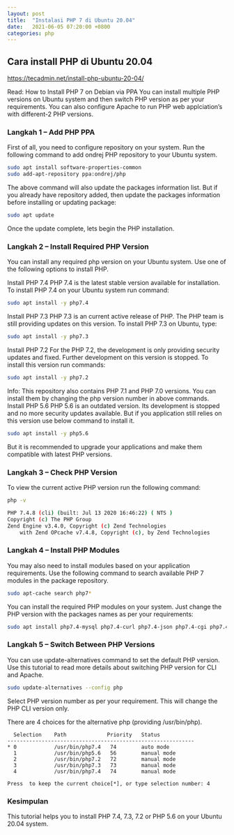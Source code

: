 ```yaml
---
layout: post
title:  "Instalasi PHP 7 di Ubuntu 20.04"
date:   2021-06-05 07:20:00 +0800
categories: php
---
```


## Cara install PHP di Ubuntu 20.04
https://tecadmin.net/install-php-ubuntu-20-04/


Read: How to Install PHP 7 on Debian via PPA
You can install multiple PHP versions on Ubuntu system and then switch PHP version as per your requirements. You can also configure Apache to run PHP web applciation’s with different-2 PHP versions.

### Langkah 1 – Add PHP PPA
First of all, you need to configure repository on your system. Run the following command to add ondrej PHP repository to your Ubuntu system.
```bash
sudo apt install software-properties-common
sudo add-apt-repository ppa:ondrej/php
```
The above command will also update the packages information list. But if you already have repository added, then update the packages information before installing or updating package:
```bash
sudo apt update
```
Once the update complete, lets begin the PHP installation.

### Langkah 2 – Install Required PHP Version
You can install any required php version on your Ubuntu system. Use one of the following options to install PHP.

Install PHP 7.4
PHP 7.4 is the latest stable version available for installation. To install PHP 7.4 on your Ubuntu system run command:
```bash
sudo apt install -y php7.4
```
Install PHP 7.3
PHP 7.3 is an current active release of PHP. The PHP team is still providing updates on this version. To install PHP 7.3 on Ubuntu, type:
```bash
sudo apt install -y php7.3
```
Install PHP 7.2
For the PHP 7.2, the development is only providing security updates and fixed. Further development on this version is stopped. To install this version run commands:
```bash
sudo apt install -y php7.2
```
Info: This repository also contains PHP 7.1 and PHP 7.0 versions. You can install them by changing the php version number in above commands.
Install PHP 5.6
PHP 5.6 is an outdated version. Its development is stopped and no more security updates available. But if you application still relies on this version use below command to install it.
```bash
sudo apt install -y php5.6
```
But it is recommended to upgrade your applications and make them compatible with latest PHP versions.

### Langkah 3 – Check PHP Version
To view the current active PHP version run the following command:
```bash
php -v

PHP 7.4.8 (cli) (built: Jul 13 2020 16:46:22) ( NTS )
Copyright (c) The PHP Group
Zend Engine v3.4.0, Copyright (c) Zend Technologies
    with Zend OPcache v7.4.8, Copyright (c), by Zend Technologies
```
### Langkah 4 – Install PHP Modules
You may also need to install modules based on your application requirements. Use the following command to search available PHP 7 modules in the package repository.
```bash
sudo apt-cache search php7*
```
You can install the required PHP modules on your system. Just change the PHP version with the packages names as per your requirements:
```bash
sudo apt install php7.4-mysql php7.4-curl php7.4-json php7.4-cgi php7.4-xsl
```
### Langkah 5 – Switch Between PHP Versions
You can use update-alternatives command to set the default PHP version. Use this tutorial to read more details about switching PHP version for CLI and Apache.
```bash
sudo update-alternatives --config php
```
Select PHP version number as per your requirement. This will change the PHP CLI version only.

There are 4 choices for the alternative php (providing /usr/bin/php).
```
  Selection    Path             Priority   Status
------------------------------------------------------------
* 0            /usr/bin/php7.4   74        auto mode
  1            /usr/bin/php5.6   56        manual mode
  2            /usr/bin/php7.2   72        manual mode
  3            /usr/bin/php7.3   73        manual mode
  4            /usr/bin/php7.4   74        manual mode

Press  to keep the current choice[*], or type selection number: 4
```
### Kesimpulan
This tutorial helps you to install PHP 7.4, 7.3, 7.2 or PHP 5.6 on your Ubuntu 20.04 system.